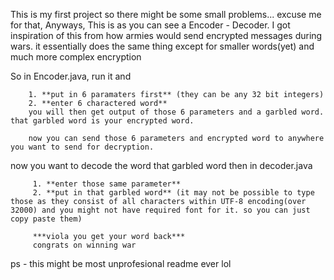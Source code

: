 This is my first project so there might be some small problems... excuse me for that,
Anyways,
This is as you can see a Encoder - Decoder.
I got inspiration of this from how armies would send encrypted messages during wars. it essentially does the same thing except for smaller words(yet) and much more complex encryption

So in Encoder.java, run it and 

        1. **put in 6 paramaters first** (they can be any 32 bit integers) 
        2. **enter 6 charactered word**
        you will then get output of those 6 parameters and a garbled word. that garbled word is your encrypted word.

        now you can send those 6 parameters and encrypted word to anywhere you want to send for decryption.

now you want to decode the word that garbled word then in
       decoder.java         

         1. **enter those same parameter**
         2. **put in that garbled word** (it may not be possible to type those as they consist of all characters within UTF-8 encoding(over 32000) and you might not have required font for it. so you can just copy paste them)

         ***viola you get your word back*** 
         congrats on winning war















ps - this might be most unprofesional readme ever lol
